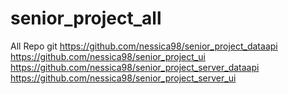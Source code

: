 # senior_project_all

All Repo git
https://github.com/nessica98/senior_project_dataapi
https://github.com/nessica98/senior_project_ui
https://github.com/nessica98/senior_project_server_dataapi
https://github.com/nessica98/senior_project_server_ui
